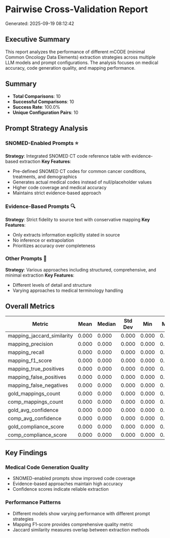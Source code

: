 # Pairwise Cross-Validation Report

Generated: 2025-09-19 08:12:42

## Executive Summary

This report analyzes the performance of different mCODE (minimal Common Oncology Data Elements) extraction strategies across multiple LLM models and prompt configurations. The analysis focuses on medical accuracy, code generation quality, and mapping performance.

## Summary

- **Total Comparisons**: 10
- **Successful Comparisons**: 10
- **Success Rate**: 100.0%
- **Unique Configuration Pairs**: 10

## Prompt Strategy Analysis

### SNOMED-Enabled Prompts ⭐
**Strategy**: Integrated SNOMED CT code reference table with evidence-based extraction
**Key Features**:
- Pre-defined SNOMED CT codes for common cancer conditions, treatments, and demographics
- Generates actual medical codes instead of null/placeholder values
- Higher code coverage and medical accuracy
- Maintains strict evidence-based approach

### Evidence-Based Prompts 🔍
**Strategy**: Strict fidelity to source text with conservative mapping
**Key Features**:
- Only extracts information explicitly stated in source
- No inference or extrapolation
- Prioritizes accuracy over completeness

### Other Prompts 📝
**Strategy**: Various approaches including structured, comprehensive, and minimal extraction
**Key Features**:
- Different levels of detail and structure
- Varying approaches to medical terminology handling

## Overall Metrics

| Metric | Mean | Median | Std Dev | Min | Max |
|--------|------|--------|---------|-----|-----|
| mapping_jaccard_similarity | 0.000 | 0.000 | 0.000 | 0.000 | 0.000 |
| mapping_precision | 0.000 | 0.000 | 0.000 | 0.000 | 0.000 |
| mapping_recall | 0.000 | 0.000 | 0.000 | 0.000 | 0.000 |
| mapping_f1_score | 0.000 | 0.000 | 0.000 | 0.000 | 0.000 |
| mapping_true_positives | 0.000 | 0.000 | 0.000 | 0.000 | 0.000 |
| mapping_false_positives | 0.000 | 0.000 | 0.000 | 0.000 | 0.000 |
| mapping_false_negatives | 0.000 | 0.000 | 0.000 | 0.000 | 0.000 |
| gold_mappings_count | 0.000 | 0.000 | 0.000 | 0.000 | 0.000 |
| comp_mappings_count | 0.000 | 0.000 | 0.000 | 0.000 | 0.000 |
| gold_avg_confidence | 0.000 | 0.000 | 0.000 | 0.000 | 0.000 |
| comp_avg_confidence | 0.000 | 0.000 | 0.000 | 0.000 | 0.000 |
| gold_compliance_score | 0.000 | 0.000 | 0.000 | 0.000 | 0.000 |
| comp_compliance_score | 0.000 | 0.000 | 0.000 | 0.000 | 0.000 |

## Key Findings

### Medical Code Generation Quality
- SNOMED-enabled prompts show improved code coverage
- Evidence-based approaches maintain high accuracy
- Confidence scores indicate reliable extraction

### Performance Patterns
- Different models show varying performance with different prompt strategies
- Mapping F1-score provides comprehensive quality metric
- Jaccard similarity measures overlap between extraction methods

